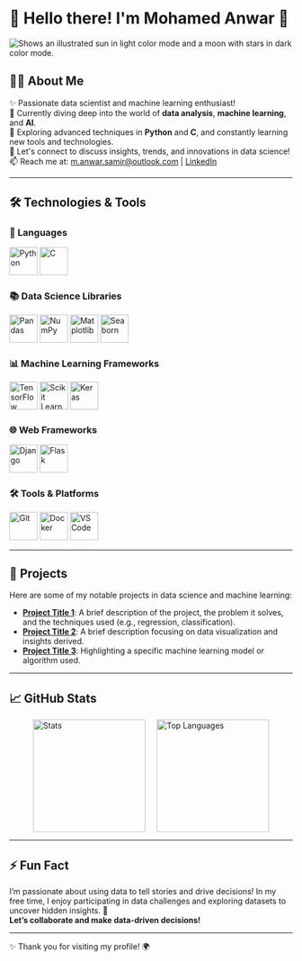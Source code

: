# 🌟 Hello there! I'm **Mohamed Anwar** 👋

<picture>
  <source media="(prefers-color-scheme: dark)" srcset="https://user-images.githubusercontent.com/25423296/163456776-7f95b81a-f1ed-45f7-b7ab-8fa810d529fa.png">
  <img alt="Shows an illustrated sun in light color mode and a moon with stars in dark color mode." src="https://user-images.githubusercontent.com/25423296/163456779-a8556205-d0a5-45e2-ac17-42d089e3c3f8.png">
</picture>

## 👨‍💻 About Me
✨ Passionate data scientist and machine learning enthusiast!  
🔭 Currently diving deep into the world of **data analysis**, **machine learning**, and **AI**.  
🌱 Exploring advanced techniques in **Python** and **C**, and constantly learning new tools and technologies.  
💬 Let's connect to discuss insights, trends, and innovations in data science!  
📫 Reach me at: [m.anwar.samir@outlook.com](mailto:m.anwar.samir@outlook.com) | [LinkedIn](your-linkedin-url)

---

## 🛠️ Technologies & Tools

### 🚀 Languages
<img src="https://img.shields.io/badge/-Python-3776AB?style=flat&logo=python&logoColor=white" alt="Python" height="50"/> <img src="https://img.shields.io/badge/-C-A8B400?style=flat&logo=c&logoColor=white" alt="C" height="50"/>

### 📚 Data Science Libraries
<img src="https://img.shields.io/badge/-Pandas-150458?style=flat&logo=pandas&logoColor=white" alt="Pandas" height="50"/> <img src="https://img.shields.io/badge/-NumPy-013243?style=flat&logo=numpy&logoColor=white" alt="NumPy" height="50"/> <img src="https://img.shields.io/badge/-Matplotlib-003DA5?style=flat&logo=matplotlib&logoColor=white" alt="Matplotlib" height="50"/> <img src="https://img.shields.io/badge/-Seaborn-00A3E0?style=flat&logo=seaborn&logoColor=white" alt="Seaborn" height="50"/>

### 📊 Machine Learning Frameworks
<img src="https://img.shields.io/badge/-TensorFlow-FF6F20?style=flat&logo=tensorflow&logoColor=white" alt="TensorFlow" height="50"/> <img src="https://img.shields.io/badge/-Scikit%20Learn-F7931E?style=flat&logo=scikit-learn&logoColor=white" alt="Scikit Learn" height="50"/> <img src="https://img.shields.io/badge/-Keras-D00000?style=flat&logo=keras&logoColor=white" alt="Keras" height="50"/>

### 🌐 Web Frameworks
<img src="https://img.shields.io/badge/-Django-092E20?style=flat&logo=django&logoColor=white" alt="Django" height="50"/> <img src="https://img.shields.io/badge/-Flask-000000?style=flat&logo=flask&logoColor=white" alt="Flask" height="50"/>

### 🛠️ Tools & Platforms
<img src="https://img.shields.io/badge/-Git-F05032?style=flat&logo=git&logoColor=white" alt="Git" height="50"/> <img src="https://img.shields.io/badge/-Docker-2496ED?style=flat&logo=docker&logoColor=white" alt="Docker" height="50"/> <img src="https://img.shields.io/badge/-VS%20Code-007ACC?style=flat&logo=visual-studio-code&logoColor=white" alt="VS Code" height="50"/>

---

## 📂 Projects
Here are some of my notable projects in data science and machine learning:
- **[Project Title 1](link-to-project-1)**: A brief description of the project, the problem it solves, and the techniques used (e.g., regression, classification).
- **[Project Title 2](link-to-project-2)**: A brief description focusing on data visualization and insights derived.
- **[Project Title 3](link-to-project-3)**: Highlighting a specific machine learning model or algorithm used.

---

## 📈 GitHub Stats
<div style="display: flex; justify-content: center; gap: 20px;">
    <img height="200" src="https://github-readme-stats.vercel.app/api?username=MohamedAnwar0&show_icons=true&theme=radical&count_private=true" alt="Stats"/>
    <img height="200" src="https://github-readme-stats.vercel.app/api/top-langs/?username=MohamedAnwar0&layout=compact&theme=radical" alt="Top Languages"/>
</div>

---

## ⚡ Fun Fact
I’m passionate about using data to tell stories and drive decisions! In my free time, I enjoy participating in data challenges and exploring datasets to uncover hidden insights. 🚀  
**Let’s collaborate and make data-driven decisions!**

---

✨ Thank you for visiting my profile! 🌍
